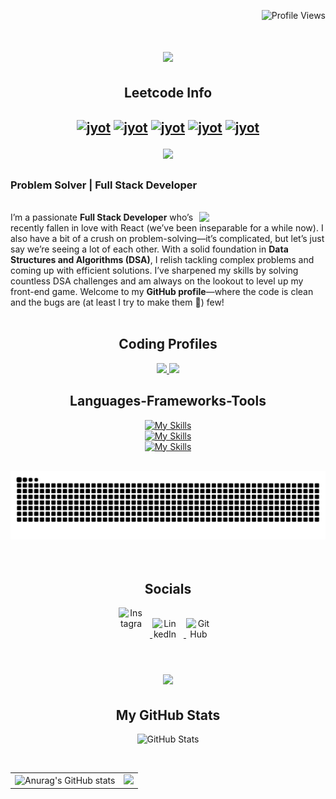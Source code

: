 <p align="right">
  <img src="https://komarev.com/ghpvc/?username=zeolee01&color=brightgreen" alt="Profile Views" />
</p>

<h1 align="center">
  <img src="https://readme-typing-svg.herokuapp.com/?font=Righteous&size=35&center=true&vCenter=true&width=500&height=70&duration=4000&lines=Hi+There!+👋;+I'm+Harsh+Agarwal!;" />
</h1>

<h2 align="center">Leetcode Info<h2>  
<p align="center">
  <a href="https://leetcode.com/u/zeolee01/" target="_blank"><img align="center" src="https://assets.leetcode.com/static_assets/marketing/2023-50.gif" alt="jyot" height="150" width="150" /></a>
  <a href="https://leetcode.com/u/zeolee01/" target="_blank"><img align="center" src="https://assets.leetcode.com/static_assets/marketing/2023-100.gif" alt="jyot" height="150" width="150" /></a>
  <a href="https://leetcode.com/u/zeolee01/" target="_blank"><img align="center" src="https://assets.leetcode.com/static_assets/marketing/2024-200.gif" alt="jyot" height="150" width="150" /></a>
  <a href="https://leetcode.com/u/zeolee01/" target="_blank"><img align="center" src="https://assets.leetcode.com/static_assets/marketing/2024-100.gif" alt="jyot" height="150" width="150" /></a>
  <a href="https://leetcode.com/u/zeolee01/" target="_blank"><img align="center" src="https://assets.leetcode.com/static_assets/marketing/2024-50.gif" alt="jyot" height="150" width="150" /></a>
</p>
<p align="center">

  <img  align=top flex-grow=1 src="https://leetcard.jacoblin.cool/zeolee01?theme=dark&font=Nunito" />  
</p>

<h3 align="left"> Problem Solver | Full Stack Developer </h3>
  <br>
  <img width="40%" align="right"   src="https://github.com/SauravMukherjee44/SauravMukherjee44/blob/03193437b82d681c9caa24657c4ebec746dc628f/workbench.svg" >
  I’m a passionate <b>Full Stack Developer</b> who’s recently fallen in love with React (we’ve been inseparable for a while now). I also have a bit of a crush on problem-solving—it’s complicated, but let’s just say we’re seeing a lot of each other. With a solid foundation in <b>Data Structures and Algorithms (DSA)</b>, I relish tackling complex problems and coming up with efficient solutions. I’ve sharpened my skills by solving countless DSA challenges and am always on the lookout to level up my front-end game. Welcome to my <b>GitHub profile</b>—where the code is clean and the bugs are (at least I try to make them 🙂) few!

<br/>
<br/>

<h2 align="center">Coding Profiles</h2> 

<p align="center">
  <a href="https://codeforces.com/profile/Motorola">
    <img src="https://img.shields.io/badge/Codeforces-445f9d?style=for-the-badge&logo=Codeforces&logoColor=white" />
  </a>
  <a href="https://leetcode.com/u/xiaomi_01/">
    <img src="https://img.shields.io/badge/-LeetCode-FFA116?style=for-the-badge&logo=LeetCode&logoColor=black" />
  </a>
</p>

<h2 align="center">Languages-Frameworks-Tools</h2> 

<p align="center">
  <a href="https://skillicons.dev">
    <img src="https://skillicons.dev/icons?i=c,cpp,java,py,html,css,sass,tailwind,js,react,nodejs,expressjs&theme=light" alt="My Skills" />
  </a>
  <br/>
  <a href="https://skillicons.dev">
    <img src="https://skillicons.dev/icons?i=vscode,pycharm&theme=light" alt="My Skills" />
  </a>
  <br/>
  <a href="https://skillicons.dev">
    <img src="https://skillicons.dev/icons?i=mysql,postgres,mongodb,git&theme=light" alt="My Skills" />
  </a>
</p>

<div align="center">
  <br>
  <img alt="snake eating my contributions" src="https://raw.githubusercontent.com/zeolee01/zeolee01/output/github-contribution-grid-snake.svg" />
  <br/><br/><br/>
</div>

<h2 align="center">Socials</h2> 

<p align="center">
  
  <a href="https://www.instagram.com/harsh._.agarwaal/" target="_blank">
    <img src="https://skillicons.dev/icons?i=instagram&theme=light" alt="Instagram" style="width: 40px; height: 40px; display: inline-block; margin-right: 10px;" />
  </a>
  
  <a href="https://www.linkedin.com/in/harsh-agarwal-68577a229/" target="_blank">
    <img src="https://skillicons.dev/icons?i=linkedin&theme=light" alt="LinkedIn" style="width: 40px; height: 40px; display: inline-block; margin-right: 10px;" />
  </a>
  <a href="https://www.github.com/zeolee01/" target="_blank">
    <img src="https://skillicons.dev/icons?i=github&theme=light" alt="GitHub" style="width: 40px; height: 40px; display: inline-block; margin-right: 10px;" />
  </a>
<!--   <a href="https://discord.com/users/AK_singh" target="_blank">
    <img src="https://skillicons.dev/icons?i=discord&theme=light" alt="Discord" style="width: 40px; height: 40px; display: inline-block;" />
  </a> -->
</p>

<h1 align="center">
  <img src="https://readme-typing-svg.herokuapp.com/?font=Righteous&size=35&center=true&vCenter=true&width=500&height=70&duration=4000&lines=Let's+Get+Connected;" />
</h1>


<h2 align="center">My GitHub Stats</h2>

<p align="center">
  <img src="https://stats.dooboo.io/api/github-stats-advanced?login=zeolee01" alt="GitHub Stats" style="width: 700px; height: auto;" />
</p>
<br/>

<table>
  <tr>
    <td><img src="https://github-readme-stats.vercel.app/api?username=zeolee01&show_icons=true&theme=radical" alt="Anurag's GitHub stats" /></td>
    <td><img src="https://github-readme-streak-stats.herokuapp.com/?user=zeolee01&stroke=ffffff&background=1c1917&ring=0891b2&fire=0891b2&currStreakNum=ffffff&currStreakLabel=0891b2&sideNums=ffffff&sideLabels=ffffff&dates=ffffff&hide_border=true" /></td>
  </tr>
</table>



